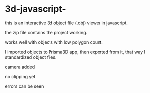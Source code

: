 # 3d-javascript-

this is an interactive 3d object file (.obj) viewer in javascript.

the zip file contains the project working.

works well with objects with low polygon count.

I imported objects to Prisma3D app, then exported from it,
that way I standardized object files.


camera added

no clipping yet

errors can be seen
